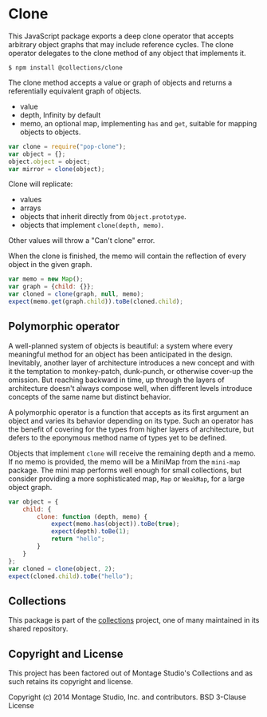# Clone

This JavaScript package exports a deep clone operator that accepts arbitrary
object graphs that may include reference cycles.
The clone operator delegates to the clone method of any object that implements
it.

```
$ npm install @collections/clone
```

The clone method accepts a value or graph of objects and returns a
referentially equivalent graph of objects.

-   value
-   depth, Infinity by default
-   memo, an optional map, implementing `has` and `get`, suitable for mapping
    objects to objects.

```js
var clone = require("pop-clone");
var object = {};
object.object = object;
var mirror = clone(object);
```

Clone will replicate:

-   values
-   arrays
-   objects that inherit directly from `Object.prototype`.
-   objects that implement `clone(depth, memo)`.

Other values will throw a "Can't clone" error.

When the clone is finished, the memo will contain the reflection of every object
in the given graph.

```js
var memo = new Map();
var graph = {child: {}};
var cloned = clone(graph, null, memo);
expect(memo.get(graph.child)).toBe(cloned.child);
```

## Polymorphic operator

A well-planned system of objects is beautiful: a system where every meaningful
method for an object has been anticipated in the design.
Inevitably, another layer of architecture introduces a new concept and with it
the temptation to monkey-patch, dunk-punch, or otherwise cover-up the omission.
But reaching backward in time, up through the layers of architecture doesn't
always compose well, when different levels introduce concepts of the same name
but distinct behavior.

A polymorphic operator is a function that accepts as its first argument an
object and varies its behavior depending on its type.
Such an operator has the benefit of covering for the types from higher layers of
architecture, but defers to the eponymous method name of types yet to be
defined.

Objects that implement `clone` will receive the remaining depth and a memo.
If no memo is provided, the memo will be a MiniMap from the `mini-map` package.
The mini map performs well enough for small collections, but consider providing
a more sophisticated map, `Map` or `WeakMap`, for a large object graph.

```js
var object = {
    child: {
        clone: function (depth, memo) {
            expect(memo.has(object)).toBe(true);
            expect(depth).toBe(1);
            return "hello";
        }
    }
};
var cloned = clone(object, 2);
expect(cloned.child).toBe("hello");
```

## Collections

This package is part of the [collections][] project, one of many maintained in
its shared repository.

[collections]: https://github.com/kriskowal/collections

## Copyright and License

This project has been factored out of Montage Studio's Collections and as such
retains its copyright and license.

Copyright (c) 2014 Montage Studio, Inc. and contributors.
BSD 3-Clause License
